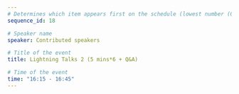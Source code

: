 ```yaml
---
# Determines which item appears first on the schedule (lowest number (0) appears first)
sequence_id: 18

# Speaker name
speaker: Contributed speakers

# Title of the event
title: Lightning Talks 2 (5 mins*6 + Q&A)

# Time of the event
time: "16:15 - 16:45"
---
```

